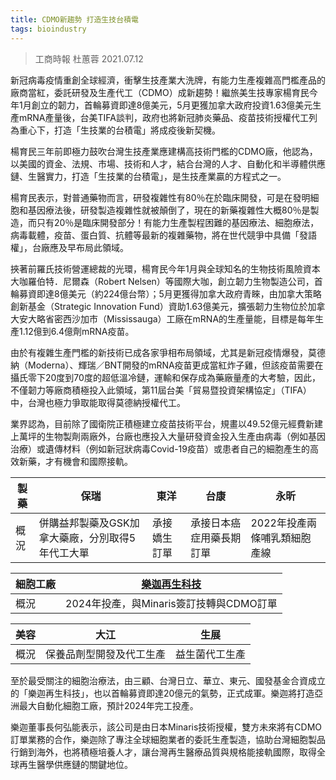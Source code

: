 ```yaml
---
title: CDMO新趨勢 打造生技台積電
tags: bioindustry
---
```

> 工商時報 杜蕙蓉 2021.07.12

新冠病毒疫情重創全球經濟，衝擊生技產業大洗牌，有能力生產複雜高門檻產品的廠商當紅，委託研發及生產代工（CDMO）成新趨勢！繼旅美生技專家楊育民今年1月創立的韌力，首輪募資即達8億美元，5月更獲加拿大政府投資1.63億美元生產mRNA產量後，台美TIFA談判，政府也將新冠肺炎藥品、疫苗技術授權代工列為重心下，打造「生技業的台積電」將成疫後新契機。  

楊育民三年前即極力鼓吹台灣生技產業應建構高技術門檻的CDMO廠，他認為，以美國的資金、法規、市場、技術和人才，結合台灣的人才、自動化和半導體供應鏈、生醫實力，打造「生技業的台積電」，是生技產業贏的方程式之一。  

楊育民表示，對普通藥物而言，研發複雜性有80％在於臨床開發，可是在發明細胞和基因療法後，研發製造複雜性就被顛倒了，現在的新藥複雜性大概80％是製造，而只有20％是臨床開發部分！有能力生產製程困難的基因療法、細胞療法，病毒載體，疫苗、蛋白質、抗體等最新的複雜藥物，將在世代競爭中具備「發語權」，台廠應及早布局此領域。  

挾著前羅氏技術營運總裁的光環，楊育民今年1月與全球知名的生物技術風險資本大咖羅伯特．尼爾森（Robert Nelsen）等國際大咖，創立韌力生物製造公司，首輪募資即達8億美元（約224億台幣）；5月更獲得加拿大政府青睞，由加拿大策略創新基金（Strategic Innovation Fund）資助1.63億美元，擴張韌力生物位於加拿大安大略省密西沙加市（Mississauga）工廠在mRNA的生產量能，目標是每年生產1.12億到6.4億劑mRNA疫苗。  

由於有複雜生產門檻的新技術已成各家爭相布局領域，尤其是新冠疫情爆發，莫德納（Moderna）、輝瑞／BNT開發的mRNA疫苗更成當紅炸子雞，但該疫苗需要在攝氏零下20度到70度的超低溫冷鏈，運輸和保存成為藥廠量產的大考驗，因此，不僅韌力等廠商積極投入此領域，第11屆台美「貿易暨投資架構協定」（TIFA）中，台灣也極力爭取能取得莫德納授權代工。  

業界認為，目前除了國衛院正積極建立疫苗技術平台，規畫以49.52億元經費新建上萬坪的生物製劑兩廠外，台廠也應投入大量研發資金投入生產由病毒（例如基因治療）或遺傳材料（例如新冠狀病毒Covid-19疫苗）或患者自己的細胞產生的高效新藥，才有機會和國際接軌。

| 製藥 | 保瑞                                             | 東洋         | 台康                     | 永昕                         |
| ---- | ------------------------------------------------ | ------------ | ------------------------ | ---------------------------- |
| 概況 | 併購益邦製藥及GSK加拿大藥廠，分別取得5年代工大單 | 承接嬌生訂單 | 承接日本癌症用藥長期訂單 | 2022年投產兩條哺乳類細胞產線 |

| 細胞工廠 | [樂迦再生科技](https://wiki.finsserver.tk/CDMO/%E6%A8%82%E8%BF%A6%E5%86%8D%E7%94%9F%E7%A7%91%E6%8A%80.md)                             |
| -------- | --------------------------------------- |
| 概況     | 2024年投產，與Minaris簽訂技轉與CDMO訂單 |

| 美容 | 大江    |   生展  |
| ---- | --- | --- |
|  概況    | 保養品劑型開發及代工生產    | 益生菌代工生產    |

至於最受關注的細胞治療法，由三顧、台灣日立、華立、東元、國發基金合資成立的「樂迦再生科技」，也以首輪募資即達20億元的氣勢，正式成軍。樂迦將打造亞洲最大自動化細胞工廠，預計2024年完工投產。

樂迦董事長何弘能表示，該公司是由日本Minaris技術授權，雙方未來將有CDMO訂單業務的合作，樂迦除了專注全球細胞業者的委託生產製造，協助台灣細胞製品行銷到海外，也將積極培養人才，讓台灣再生醫療品質與規格能接軌國際，取得全球再生醫學供應鏈的關鍵地位。
